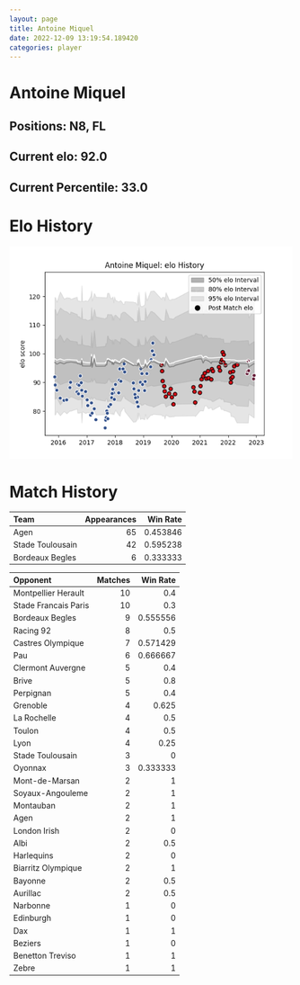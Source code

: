 ```yaml
---  
layout: page  
title: Antoine Miquel  
date: 2022-12-09 13:19:54.189420  
categories: player  
---
```

# Antoine Miquel

## Positions: N8, FL

## Current elo: 92.0

## Current Percentile: 33.0

# Elo History


![elo history](history_AntoineMiquel.png)
# Match History


| Team             |   Appearances |   Win Rate |
|:-----------------|--------------:|-----------:|
| Agen             |            65 |   0.453846 |
| Stade Toulousain |            42 |   0.595238 |
| Bordeaux Begles  |             6 |   0.333333 |

| Opponent             |   Matches |   Win Rate |
|:---------------------|----------:|-----------:|
| Montpellier Herault  |        10 |   0.4      |
| Stade Francais Paris |        10 |   0.3      |
| Bordeaux Begles      |         9 |   0.555556 |
| Racing 92            |         8 |   0.5      |
| Castres Olympique    |         7 |   0.571429 |
| Pau                  |         6 |   0.666667 |
| Clermont Auvergne    |         5 |   0.4      |
| Brive                |         5 |   0.8      |
| Perpignan            |         5 |   0.4      |
| Grenoble             |         4 |   0.625    |
| La Rochelle          |         4 |   0.5      |
| Toulon               |         4 |   0.5      |
| Lyon                 |         4 |   0.25     |
| Stade Toulousain     |         3 |   0        |
| Oyonnax              |         3 |   0.333333 |
| Mont-de-Marsan       |         2 |   1        |
| Soyaux-Angouleme     |         2 |   1        |
| Montauban            |         2 |   1        |
| Agen                 |         2 |   1        |
| London Irish         |         2 |   0        |
| Albi                 |         2 |   0.5      |
| Harlequins           |         2 |   0        |
| Biarritz Olympique   |         2 |   1        |
| Bayonne              |         2 |   0.5      |
| Aurillac             |         2 |   0.5      |
| Narbonne             |         1 |   0        |
| Edinburgh            |         1 |   0        |
| Dax                  |         1 |   1        |
| Beziers              |         1 |   0        |
| Benetton Treviso     |         1 |   1        |
| Zebre                |         1 |   1        |